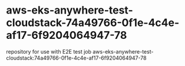 # aws-eks-anywhere-test-cloudstack-74a49766-0f1e-4c4e-af17-6f9204064947-78
repository for use with E2E test job aws-eks-anywhere-test-cloudstack:74a49766-0f1e-4c4e-af17-6f9204064947-78
